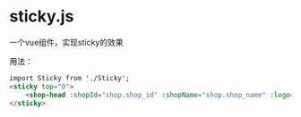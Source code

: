 # sticky.js
  一个vue组件，实现sticky的效果

用法：
```html
import Sticky from './Sticky';
<sticky top="0">
    <shop-head :shopId="shop.shop_id" :shopName="shop.shop_name" :logo="shop.logo_url" :isStore="shop.is_store" :index="index" :manTip="manTip"></shop-head>
</sticky>
```
